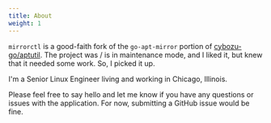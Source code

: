 ```yaml
---
title: About
weight: 1
---
```


`mirrorctl` is a good-faith fork of the `go-apt-mirror` portion of
[cybozu-go/aptutil](https://github.com/cybozu-go/aptutil).
The project was / is in maintenance mode,
and I liked it, but knew that it needed some work. So, I picked it up.

I'm a Senior Linux Engineer living and working in Chicago, Illinois.

Please feel free to say hello and let me know if you have any questions or issues with the
application. For now, submitting a GitHub issue would be fine.
